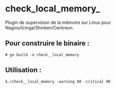 # check_local_memory_

Plugin de supervision de la mémoire sur Linux pour Nagios/Icinga/Shinken/Centreon.

## Pour construire le binaire :

    # go build -o check__local_memory 

## Utilisation :

    $./check__local_memory -warning 80 -critical 90
